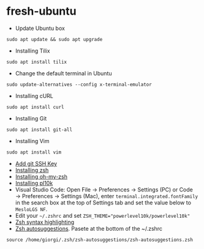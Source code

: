 # fresh-ubuntu
* Update Ubuntu box
```
sudo apt update && sudo apt upgrade
```
* Installing Tilix
```
sudo apt install tilix
```
* Change the default terminal in Ubuntu
```
sudo update-alternatives --config x-terminal-emulator
```
* Installing cURL
```
sudo apt install curl
```
* Installing Git
```
sudo apt install git-all
```
* Installing Vim
```
sudo apt install vim
```
 
* [Add git SSH Key](https://docs.github.com/en/authentication/connecting-to-github-with-ssh/about-ssh)
* [Installing zsh](https://github.com/ohmyzsh/ohmyzsh/wiki/Installing-ZSH)
* [Installing oh-my-zsh](https://ohmyz.sh/#install)
* [Installing pl10k](https://github.com/romkatv/powerlevel10k)
* Visual Studio Code: Open File → Preferences → Settings (PC) or Code → Preferences → Settings (Mac), enter `terminal.integrated.fontFamily` in the search box at the top of Settings tab and set the value below to `MesloLGS NF`. 
* Edit your `~/.zshrc` and set `ZSH_THEME="powerlevel10k/powerlevel10k"`
* [Zsh syntax highlighting](https://github.com/zsh-users/zsh-syntax-highlighting/blob/master/INSTALL.md)
* [Zsh autosuggestions](https://github.com/zsh-users/zsh-autosuggestions/blob/master/INSTALL.md).
Pasete at the bottom of the ~/.zshrc
```
source /home/giorgi/.zsh/zsh-autosuggestions/zsh-autosuggestions.zsh
```

